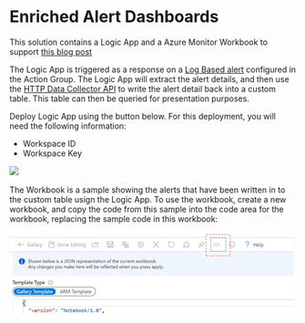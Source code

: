 # Enriched Alert Dashboards

This solution contains a Logic App and a Azure Monitor Workbook to support [this blog post][blogpost]

The Logic App is triggered as a response on a [Log Based alert][logalerts] configured in the Action Group. The Logic App will extract the alert details, and then use the [HTTP Data Collector API][httpapi] to write the alert detail back into a custom table. This table can then be queried for presentation purposes.

Deploy Logic App using the button below. For this deployment, you will need the following information:
<ul>
<li>Workspace ID</li>
<li>Workspace Key</li>
</ul>

<p><a href="https://azuredeploy.net/?repository=https://github.com/vanessabruwer/scripties/blob/master/Alert%20Dashboard%20Solution/" target="_blank">
    <img src="http://azuredeploy.net/deploybutton.png"/>
</a></p>

The Workbook is a sample showing the alerts that have been written in to the custom table usign the Logic App. To use the workbook, create a new workbook, and copy the code from this sample into the code area for the workbook, replacing the sample code in this workbook:

<img src="workbook-code.png">


[blogpost]:https://cloudbunnies.wordpress.com/2019/11/04/azuremonitor-building-an-enriched-alerts-dashboard-with-logicapps-and-loganalytics-data-collector-api/
[logalerts]:https://docs.microsoft.com/en-us/azure/azure-monitor/platform/alerts-unified-log
[httpapi]:https://docs.microsoft.com/en-us/azure/azure-monitor/platform/data-collector-api